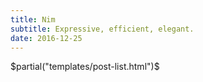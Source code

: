 ```yaml
---
title: Nim
subtitle: Expressive, efficient, elegant.
date: 2016-12-25
---
```

$partial("templates/post-list.html")$
